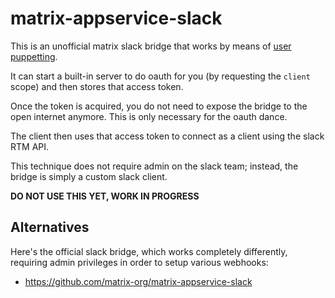 # matrix-appservice-slack

This is an unofficial matrix slack bridge that works by means of [user puppetting](https://github.com/AndrewJDR/matrix-puppet-bridge).

It can start a built-in server to do oauth for you (by requesting the `client` scope) and then stores that access token.

Once the token is acquired, you do not need to expose the bridge to the open internet anymore. This is only necessary for the oauth dance.

The client then uses that access token to connect as a client using the slack RTM API.

This technique does not require admin on the slack team; instead, the bridge is simply a custom slack client.

**DO NOT USE THIS YET, WORK IN PROGRESS**

## Alternatives

Here's the official slack bridge, which works completely differently, requiring admin privileges in order to setup various webhooks:

* https://github.com/matrix-org/matrix-appservice-slack
